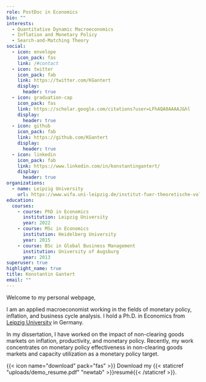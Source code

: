 ```yaml
---
role: PostDoc in Economics
bio: ""
interests:
  - Quantitative Dynamic Macroeconomics
  - Inflation and Monetary Policy
  - Search-and-Matching Theory
social:
  - icon: envelope
    icon_pack: fas
    link: /#contact
  - icon: twitter
    icon_pack: fab
    link: https://twitter.com/KGantert
    display:
      header: true
  - icon: graduation-cap
    icon_pack: fas
    link: https://scholar.google.com/citations?user=LFhAQA0AAAAJ&hl
    display:
      header: true
  - icon: github
    icon_pack: fab
    link: https://github.com/KGantert
    display:
      header: true
  - icon: linkedin
    icon_pack: fab
    link: https://www.linkedin.com/in/konstantingantert/
    display:
      header: true
organizations:
  - name: Leipzig University
    url: https://www.wifa.uni-leipzig.de/institut-fuer-theoretische-volkswirtschaftslehre/professuren/makrooekonomik
education:
  courses:
    - course: PhD in Economics
      institution: Leipzig University
      year: 2022
    - course: MSc in Economics
      institution: Heidelberg University
      year: 2015
    - course: BSc in Global Business Management
      institution: University of Augsburg
      year: 2013
superuser: true
highlight_name: true
title: Konstantin Gantert
email: ""
---
```

Welcome to my personal webpage,

I am an applied macroeconomist working in the fields of monetary policy, inflation, and business cycle analysis. I hold a Ph.D. in Economics from [Leipzig University](https://www.wifa.uni-leipzig.de/institut-fuer-theoretische-volkswirtschaftslehre/professuren/makrooekonomik) in Germany.

In my dissertation, I have worked on the impact of non-clearing goods markets on inflation, productivity, and monetary policy. Recently, my work concentrates on monetary policy effectiveness in non-clearing goods markets and capacity utilization as a monetary policy target.

{{< icon name="download" pack="fas" >}} Download my {{< staticref "uploads/demo_resume.pdf" "newtab" >}}resumé{{< /staticref >}}.